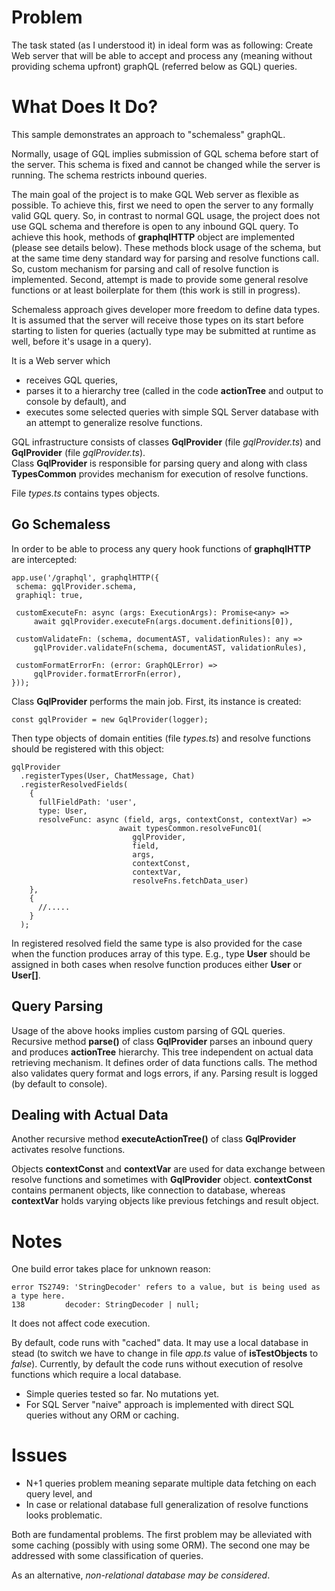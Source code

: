 # Problem

The task stated (as I understood it) in ideal form was as following:
Create Web server that will be able to accept and process any (meaning without providing schema upfront) graphQL (referred below as GQL) queries. 

# What Does It Do?

This sample demonstrates an approach to "schemaless" graphQL.

Normally, usage of GQL implies submission of GQL schema before start of the server.
This schema is fixed and cannot be changed while the server is running.
The schema restricts inbound queries.

The main goal of the project is to make GQL Web server as flexible as possible.
To achieve this, first we need to open the server to any formally valid GQL query.
So, in contrast to normal GQL usage, the project does not use GQL schema and therefore is open to any inbound GQL query.
To achieve this hook, methods of **graphqlHTTP** object are implemented (please see details below).
These methods block usage of the schema, but at the same time deny standard way for parsing and resolve functions call.
So, custom mechanism for parsing and call of resolve function is implemented.
Second, attempt is made to provide some general resolve functions or at least boilerplate for them (this work is still in progress).

Schemaless approach gives developer more freedom to define data types.
It is assumed that the server will receive those types on its start before starting to listen for queries 
(actually type may be submitted at runtime as well, before it's usage in a query).

It is a Web server which
- receives GQL queries,
- parses it to a hierarchy tree (called in the code **actionTree** and output to console by default), and
- executes some selected queries with simple SQL Server database with an attempt to generalize resolve functions.

GQL infrastructure consists of classes **GqlProvider** (file *gqlProvider.ts*) and **GqlProvider** (file *gqlProvider.ts*).   
Class **GqlProvider** is responsible for parsing query and along with class **TypesCommon** 
provides mechanism for execution of resolve functions.

File *types.ts* contains types objects.

## Go Schemaless

In order to be able to process any query hook functions of **graphqlHTTP** are intercepted:  
 
	app.use('/graphql', graphqlHTTP({
	 schema: gqlProvider.schema,
	 graphiql: true,

	 customExecuteFn: async (args: ExecutionArgs): Promise<any> =>
		 await gqlProvider.executeFn(args.document.definitions[0]),

	 customValidateFn: (schema, documentAST, validationRules): any =>
		 gqlProvider.validateFn(schema, documentAST, validationRules),

	 customFormatErrorFn: (error: GraphQLError) =>
		 gqlProvider.formatErrorFn(error),
	})); 
	
Class **GqlProvider** performs the main job.
First, its instance is created:
	
	const gqlProvider = new GqlProvider(logger);

Then type objects of domain entities (file *types.ts*) and resolve functions should be registered with this object:

	gqlProvider
      .registerTypes(User, ChatMessage, Chat)
      .registerResolvedFields(
		{
		  fullFieldPath: 'user',
		  type: User,
		  resolveFunc: async (field, args, contextConst, contextVar) =>
                            await typesCommon.resolveFunc01(
                               gqlProvider, 
                               field, 
                               args, 
                               contextConst, 
                               contextVar,
                               resolveFns.fetchData_user)
		},
		{
		  //.....
		}
	  );
		
In registered resolved field the same type is also provided for the case when the function produces array of this type.
E.g., type **User** should be assigned in both cases when resolve function produces either **User** or **User[]**. 
		
## Query Parsing

Usage of the above hooks implies custom parsing of GQL queries.
Recursive method **parse()** of class **GqlProvider** parses an inbound query and produces **actionTree** hierarchy.
This tree independent on actual data retrieving mechanism.
It defines order of data functions calls.
The method also validates query format and logs errors, if any.
Parsing result is logged (by default to console).

## Dealing with Actual Data

Another recursive method **executeActionTree()** of class **GqlProvider** activates resolve functions.

Objects **contextConst** and **contextVar** are used for data exchange between resolve functions and sometimes with 
**GqlProvider** object.
**contextConst** contains permanent objects, like connection to database, whereas
**contextVar** holds varying objects like previous fetchings and result object. 

# Notes

One build error takes place for unknown reason:
    
    error TS2749: 'StringDecoder' refers to a value, but is being used as a type here.
    138         decoder: StringDecoder | null;

It does not affect code execution.

By default, code runs with "cached" data.
It may use a local database in stead (to switch we have to change in file *app.ts* value of **isTestObjects** to *false*).
Currently, by default the code runs without execution of resolve functions which require a local database.

- Simple queries tested so far. No mutations yet.
- For SQL Server "naive" approach is implemented with direct SQL queries without any ORM or caching.

# Issues

- N+1 queries problem meaning separate multiple data fetching on each query level, and
- In case or relational database full generalization of resolve functions looks problematic.

Both are fundamental problems. 
The first problem may be alleviated with some caching (possibly with using some ORM).
The second one may be addressed with some classification of queries.

As an alternative, *non-relational database may be considered*.

